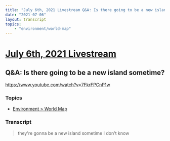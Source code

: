 ```yaml
---
title: "July 6th, 2021 Livestream Q&A: Is there going to be a new island sometime?"
date: "2021-07-06"
layout: transcript
topics:
    - "environment/world-map"
---
```

# [July 6th, 2021 Livestream](../2021-07-06.md)
## Q&A: Is there going to be a new island sometime?
https://www.youtube.com/watch?v=7FkrFPCnP1w

### Topics
* [Environment > World Map](../topics/environment/world-map.md)

### Transcript

> they're gonna be a new island sometime I don't know
